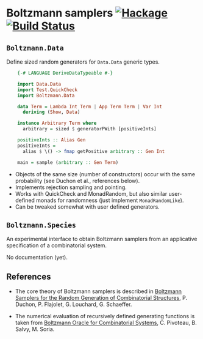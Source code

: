 Boltzmann samplers [![Hackage](https://img.shields.io/hackage/v/boltzmann-samplers.svg)](https://hackage.haskell.org/package/boltzmann-samplers) [![Build Status](https://travis-ci.org/Lysxia/boltzmann-samplers.svg)](https://travis-ci.org/Lysxia/boltzmann-samplers)
==================

`Boltzmann.Data`
----------------

Define sized random generators for `Data.Data` generic types.

```haskell
    {-# LANGUAGE DeriveDataTypeable #-}

    import Data.Data
    import Test.QuickCheck
    import Boltzmann.Data

    data Term = Lambda Int Term | App Term Term | Var Int
      deriving (Show, Data)

    instance Arbitrary Term where
      arbitrary = sized $ generatorPWith [positiveInts]

    positiveInts :: Alias Gen
    positiveInts =
      alias $ \() -> fmap getPositive arbitrary :: Gen Int

    main = sample (arbitrary :: Gen Term)
```

- Objects of the same size (number of constructors) occur with the same
  probability (see Duchon et al., references below).
- Implements rejection sampling and pointing.
- Works with QuickCheck and MonadRandom, but also similar user-defined monads
  for randomness (just implement `MonadRandomLike`).
- Can be tweaked somewhat with user defined generators.

`Boltzmann.Species`
-------------------

An experimental interface to obtain Boltzmann samplers from an applicative
specification of a combinatorial system.

No documentation (yet).

References
----------

- The core theory of Boltzmann samplers is described in
  [Boltzmann Samplers for the Random Generation of Combinatorial Structures](http://algo.inria.fr/flajolet/Publications/DuFlLoSc04.pdf),
  P. Duchon, P. Flajolet, G. Louchard, G. Schaeffer.

- The numerical evaluation of recursively defined generating functions
  is taken from
  [Boltzmann Oracle for Combinatorial Systems](http://www.dmtcs.org/pdfpapers/dmAI0132.pdf),
  C. Pivoteau, B. Salvy, M. Soria.
